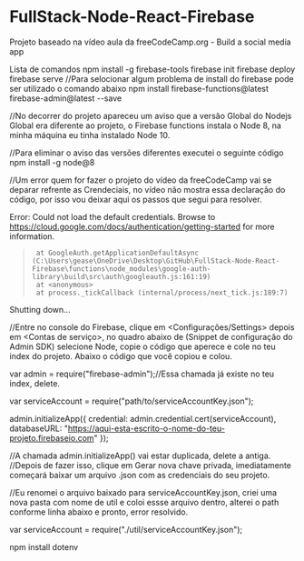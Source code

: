 # FullStack-Node-React-Firebase
Projeto baseado na vídeo aula da freeCodeCamp.org - Build a social media app

Lista de comandos
npm install -g firebase-tools
firebase init
firebase deploy
firebase serve
//Para selocionar algum problema de install do firebase pode ser utilizado o comando abaixo
npm install firebase-functions@latest firebase-admin@latest --save

//No decorrer do projeto apareceu um aviso que a versão Global do Nodejs Global era diferente ao projeto, o Firebase functions instala o Node 8, na minha máquina eu tinha instalado Node 10.

//Para eliminar o aviso das versões diferentes executei o seguinte código
npm install -g node@8

//Um error quem for fazer o projeto do vídeo da freeCodeCamp vai se deparar refrente as Crendeciais, no vídeo não mostra essa declaração do código, por isso vou deixar aqui os passos que segui para resolver.

Error: Could not load the default credentials. Browse to https://cloud.google.com/docs/authentication/getting-started for more information.
>      at GoogleAuth.getApplicationDefaultAsync (C:\Users\gease\OneDrive\Desktop\GitHub\FullStack-Node-React-Firebase\functions\node_modules\google-auth-library\build\src\auth\googleauth.js:161:19)
>      at <anonymous>
>      at process._tickCallback (internal/process/next_tick.js:189:7)
Shutting down...

//Entre no console do Firebase, clique em <Configurações/Settings> depois em <Contas de serviço>, no quadro abaixo de (Snippet de configuração do Admin SDK) selecione Node, copie o código que aperece e cole no teu index do projeto. Abaixo o código que você copiou e colou.

var admin = require("firebase-admin");//Essa chamada já existe no teu index, delete.

var serviceAccount = require("path/to/serviceAccountKey.json");

admin.initializeApp({
  credential: admin.credential.cert(serviceAccount),
  databaseURL: "https://aqui-esta-escrito-o-nome-do-teu-projeto.firebaseio.com"
});

//A chamada admin.initializeApp() vai estar duplicada, delete a antiga.
//Depois de fazer isso, clique em Gerar nova chave privada, imediatamente começará baixar um arquivo .json com as credenciais do seu projeto.

//Eu renomei o arquivo baixado para serviceAccountKey.json, criei uma nova pasta com nome de util e coloi essse arquivo dentro, alterei o path conforme linha abaixo e pronto, error resolvido.

var serviceAccount = require("./util/serviceAccountKey.json");

npm install dotenv

